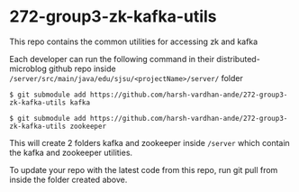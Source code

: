 # 272-group3-zk-kafka-utils
This repo contains the common utilities for accessing zk and kafka

Each developer can run the following command in their distributed-microblog github repo inside `/server/src/main/java/edu/sjsu/<projectName>/server/` folder

``
$ git submodule add https://github.com/harsh-vardhan-ande/272-group3-zk-kafka-utils kafka
``

``$ git submodule add https://github.com/harsh-vardhan-ande/272-group3-zk-kafka-utils zookeeper
``

This will create 2 folders kafka and zookeeper inside `/server` which contain the kafka and zookeeper utilities.

To update your repo with the latest code from this repo, run git pull from inside the folder created above.
